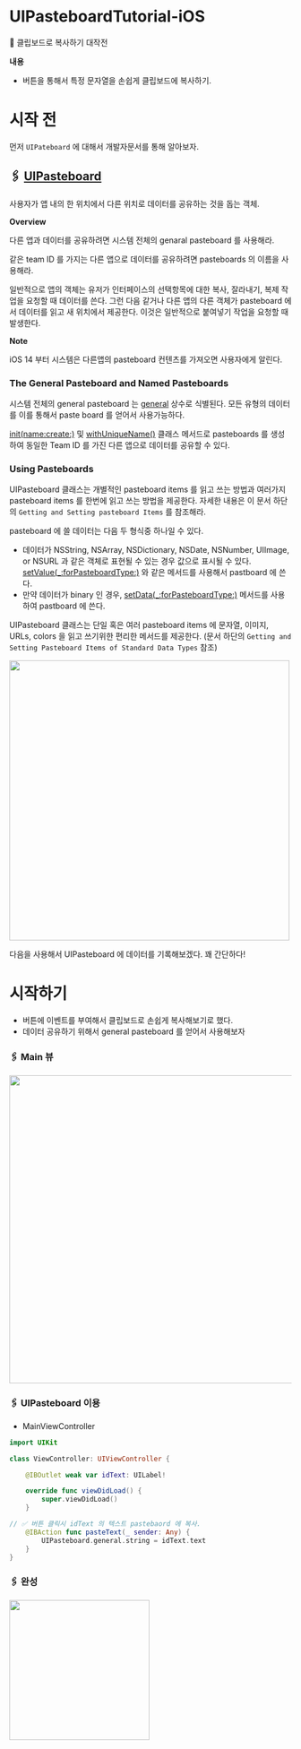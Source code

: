 # UIPasteboardTutorial-iOS
📎 클립보드로 복사하기 대작전

**내용**
- 버튼을 통해서 특정 문자열을 손쉽게 클립보드에 복사하기.

# 시작 전

먼저 `UIPateboard` 에 대해서 개발자문서를 통해 알아보자.

## 🖇 [UIPasteboard](https://developer.apple.com/documentation/uikit/uipasteboard)

사용자가 앱 내의 한 위치에서 다른 위치로 데이터를 공유하는 것을 돕는 객체.

**Overview**

다른 앱과 데이터를 공유하려면 시스템 전체의 genaral pasteboard 를 사용해라.

같은 team ID 를 가지는 다른 앱으로 데이터를 공유하려면 pasteboards 의 이름을 사용해라. 

일반적으로 앱의 객체는 유저가 인터페이스의 선택항목에 대한 복사, 잘라내기, 복제 작업을 요청할 때 데이터를 쓴다. 그런 다음 같거나 다른 앱의 다른 객체가 pasteboard 에서 데이터를 읽고 새 위치에서 제공한다. 이것은 일반적으로 붙여넣기 작업을 요청할 때 발생한다.

**Note**

iOS 14 부터 시스템은 다른앱의 pasteboard 컨텐츠를 가져오면 사용자에게 알린다. 

### The General Pasteboard and Named Pasteboards

시스템 전체의 general pasteboard 는 [general](https://developer.apple.com/documentation/uikit/uipasteboard/1622106-general) 상수로 식별된다. 모든 유형의 데이터를 이를 통해서 paste board 를 얻어서 사용가능하다.

[init(name:create:)](https://developer.apple.com/documentation/uikit/uipasteboard/1622074-init) 및 [withUniqueName()](https://developer.apple.com/documentation/uikit/uipasteboard/1622087-withuniquename) 클래스 메서드로 pasteboards 를 생성하여 동일한 Team ID 를 가진 다른 앱으로 데이터를 공유할 수 있다.

### Using Pasteboards

UIPasteboard 클래스는 개별적인 pasteboard items 를 읽고 쓰는 방법과 여러가지 pasteboard items 를 한번에 읽고 쓰는 방법을 제공한다. 자세한 내용은 이 문서 하단의 `Getting and Setting pasteboard Items` 를 참조해라.

pasteboard 에 쓸 데이터는 다음 두 형식중 하나일 수 있다.

- 데이터가 NSString, NSArray, NSDictionary, NSDate, NSNumber, UIImage, or NSURL 과 같은 객체로 표현될 수 있는 경우 값으로 표시될 수 있다. [setValue(_:forPasteboardType:)](https://developer.apple.com/documentation/uikit/uipasteboard/1622079-setvalue) 와 같은 메서드를 사용해서 pastboard 에 쓴다.
- 만약 데이터가 binary 인 경우, [setData(_:forPasteboardType:)](https://developer.apple.com/documentation/uikit/uipasteboard/1622075-setdata) 메서드를 사용하여 pastboard 에 쓴다.

UIPasteboard 클래스는 단일 혹은 여러 pasteboard items 에 문자열, 이미지, URLs, colors 을 읽고 쓰기위한 편리한 메서드를 제공한다. (문서 하단의 `Getting and Setting Pasteboard Items of Standard Data Types` 참조)

<img src ="https://user-images.githubusercontent.com/69136340/135217531-c7a96469-6512-4326-b8cf-27a12146b42a.png" width ="500">

다음을 사용해서 UIPasteboard 에 데이터를 기록해보겠다. 꽤 간단하다!

# 시작하기

- 버튼에 이벤트를 부여해서 클립보드로 손쉽게 복사해보기로 했다.
- 데이터 공유하기 위해서 general pasteboard 를 얻어서 사용해보자

### 🖇 Main 뷰

<img src="https://user-images.githubusercontent.com/69136340/135217419-667cfd71-a612-40e5-bd1a-feaa7b49aa9c.png" width ="550">

### 🖇 UIPasteboard 이용

- MainViewController

```swift
import UIKit

class ViewController: UIViewController {

    @IBOutlet weak var idText: UILabel!

    override func viewDidLoad() {
        super.viewDidLoad()
    }

// ✅ 버튼 클릭시 idText 의 텍스트 pastebaord 에 복사.
    @IBAction func pasteText(_ sender: Any) {
        UIPasteboard.general.string = idText.text
    }
}
```

### 🖇 완성

<img src ="https://user-images.githubusercontent.com/69136340/135217448-89cabcc4-c7a6-4a15-bc24-1e3a2706938f.gif" width="250">


